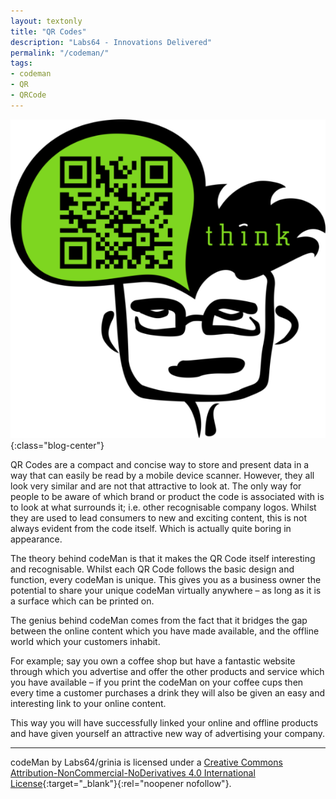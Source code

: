 ```yaml
---
layout: textonly
title: "QR Codes"
description: "Labs64 - Innovations Delivered"
permalink: "/codeman/"
tags:
- codeman
- QR
- QRCode
---
```


![QR Code](/img/1_think_all.png "QR Code - Think"){:class="blog-center"}

QR Codes are a compact and concise way to store and present data in a way that can easily be read by a mobile device scanner. However, they all look very similar and are not that attractive to look at. The only way for people to be aware of which brand or product the code is associated with is to look at what surrounds it; i.e. other recognisable company logos. Whilst they are used to lead consumers to new and exciting content, this is not always evident from the code itself. Which is actually quite boring in appearance.

The theory behind codeMan is that it makes the QR Code itself interesting and recognisable. Whilst each QR Code follows the basic design and function, every codeMan is unique. This gives you as a business owner the potential to share your unique codeMan virtually anywhere – as long as it is a surface which can be printed on.

The genius behind codeMan comes from the fact that it bridges the gap between the online content which you have made available, and the offline world which your customers inhabit.

For example; say you own a coffee shop but have a fantastic website through which you advertise and offer the other products and service which you have available – if you print the codeMan on your coffee cups then every time a customer purchases a drink they will also be given an easy and interesting link to your online content.

This way you will have successfully linked your online and offline products and have given yourself an attractive new way of advertising your company.

---

codeMan by Labs64/grinia is licensed under a [Creative Commons Attribution-NonCommercial-NoDerivatives 4.0 International License](https://creativecommons.org/licenses/by-nc-nd/4.0/){:target="_blank"}{:rel="noopener nofollow"}.
